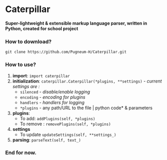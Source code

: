 # Caterpillar
**Super-lightweight & extensible markup language parser, written in Python, created for school project**

### How to download?
`git clone https://github.com/Pugneum-H/Caterpillar.git`

### How to use?
1. **import**:
`import caterpillar`
2. **initialization**:
`caterpillar.Caterpillar(*plugins, **settings)` - *current settings are :*
	- `silenced` - *disable/enable logging*
	- `encoding` - *encoding for plugins*
	- `handlers` - *handlers for logging*
	- `*plugins` - any path/URL to the file | python code* & parameters
3. **plugins**:
	- To add: `addPlugins(self, *plugins)`
	- To remove : `removePlugins(self, *plugins)`
4. **settings**
	- To update `updateSettings(self, **settings_)`
5. **parsing**:
	`parseText(self, text_)`

### End for now.

